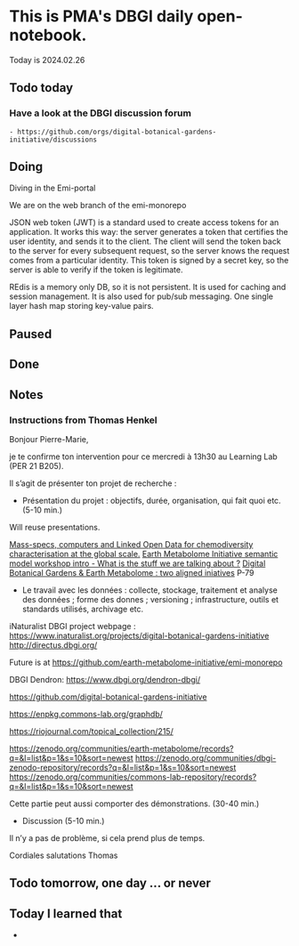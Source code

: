 

# This is PMA's DBGI daily open-notebook.

Today is 2024.02.26

## Todo today

### Have a look at the DBGI discussion forum
    - https://github.com/orgs/digital-botanical-gardens-initiative/discussions
###
###

## Doing

Diving in the Emi-portal


We are on the web branch of the emi-monorepo 

JSON web token (JWT) is a standard used to create access tokens for an application. It works this way: the server generates a token that certifies the user identity, and sends it to the client. The client will send the token back to the server for every subsequent request, so the server knows the request comes from a particular identity. This token is signed by a secret key, so the server is able to verify if the token is legitimate.

REdis is a memory only DB, so it is not persistent. It is used for caching and session management. It is also used for pub/sub messaging.
One single layer hash map storing key-value pairs.




## Paused

## Done

## Notes

### Instructions from Thomas Henkel 

Bonjour Pierre-Marie,
 
je te confirme ton intervention pour ce mercredi à 13h30 au Learning Lab (PER 21 B205).

Il s’agit de présenter ton projet de recherche :

- Présentation du projet : objectifs, durée, organisation, qui fait quoi etc. (5-10 min.)

Will reuse presentations.

[Mass-specs, computers and Linked Open Data for chemodiversity characterisation at the global scale.](https://doi.org/10.5281/zenodo.10663625)
[Earth Metabolome Initiative semantic model workshop intro - What is the stuff we are talking about ?](https://doi.org/10.5281/zenodo.8137605)
[Digital Botanical Gardens & Earth Metabolome : two aligned iniatives](https://doi.org/10.5281/zenodo.7662428)
P-79



- Le travail avec les données : collecte, stockage, traitement et analyse des données ; forme des donnes ; versioning ; infrastructure, outils et standards utilisés, archivage etc.

iNaturalist DBGI project webpage : https://www.inaturalist.org/projects/digital-botanical-gardens-initiative
http://directus.dbgi.org/

Future is at https://github.com/earth-metabolome-initiative/emi-monorepo

DBGI Dendron:  https://www.dbgi.org/dendron-dbgi/

https://github.com/digital-botanical-gardens-initiative

https://enpkg.commons-lab.org/graphdb/

https://riojournal.com/topical_collection/215/

https://zenodo.org/communities/earth-metabolome/records?q=&l=list&p=1&s=10&sort=newest
https://zenodo.org/communities/dbgi-zenodo-repository/records?q=&l=list&p=1&s=10&sort=newest
https://zenodo.org/communities/commons-lab-repository/records?q=&l=list&p=1&s=10&sort=newest


Cette partie peut aussi comporter des démonstrations. (30-40 min.)

- Discussion (5-10 min.)
 
Il n’y a pas de problème, si cela prend plus de temps.
 
Cordiales salutations
Thomas


## Todo tomorrow, one day ... or never

###
###
###


## Today I learned that

-